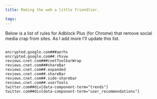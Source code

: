 ```yaml
---
title: Making the web a little friendlier.

tags:
---
```

Below is a list of rules for Adblock Plus (for Chrome) that remove social media crap from sites. As I add more I'll update this list.

<code>
encrypted.google.com###aerhs
encrypted.google.com##.rhsvw
reviews.cnet.com###cnetToolbarWrap
reviews.cnet.com###shareBar
reviews.cnet.com##.expanded
reviews.cnet.com##.shareBar
reviews.cnet.com##.side-sharebar
reviews.cnet.com##.userTools
twitter.com##div[data-component-term="trends"]
twitter.com##div[data-component-term="user_recommendations"]
</code>
